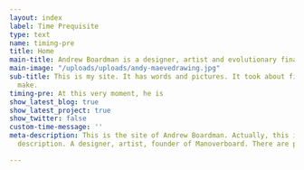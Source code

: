 ```yaml
---
layout: index
label: Time Prequisite
type: text
name: timing-pre
title: Home
main-title: Andrew Boardman is a designer, artist and evolutionary finalist.
main-image: "/uploads/uploads/andy-maevedrawing.jpg"
sub-title: This is my site. It has words and pictures. It took about fifty years to
  make.
timing-pre: At this very moment, he is
show_latest_blog: true
show_latest_project: true
show_twitter: false
custom-time-message: ''
meta-description: This is the site of Andrew Boardman. Actually, this is the meta
  description. A designer, artist, founder of Manoverboard. There are posts and projects.

---
```

